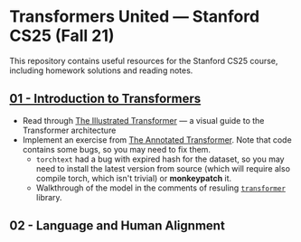 # Transformers United — Stanford CS25 (Fall 21)

This repository contains useful resources for the Stanford CS25 course, including homework solutions and reading notes.

## [01 - Introduction to Transformers](01%20-%20Introduction%20to%20Transformers/README.md)

- Read through [The Illustrated Transformer](https://jalammar.github.io/illustrated-transformer/) — a visual guide to the Transformer architecture
- Implement an exercise from [The Annotated Transformer](http://nlp.seas.harvard.edu/annotated-transformer/). Note that code contains some bugs, so you may need to fix them.
  - `torchtext` had a bug with expired hash for the dataset, so you may need to install the latest version from source (which will require also compile torch, which isn't trivial) or **monkeypatch** it.
  - Walkthrough of the model in the comments of resuling [`transformer`](01%20-%20Introduction%20to%20Transformers/transformer) library.

## 02 - Language and Human Alignment
